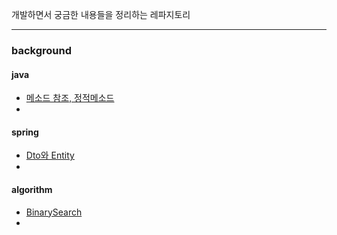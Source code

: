 개발하면서 궁금한 내용들을 정리하는 레파지토리

---

### background

#### java

- [메소드 참조, 정적메소드](./background/java/정적메소드.md)
-

#### spring

- [Dto와 Entity](./background/spring/Dto와Entity.md)
-

#### algorithm

- [BinarySearch](./background/algorithm/BinarySearch.md)
-